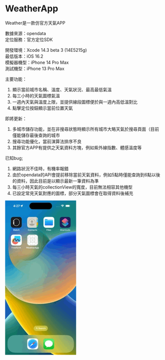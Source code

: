 # WeatherApp  
  
Weather是一款仿官方天氣APP  
  
數據來源：opendata  
定位服務：官方定位SDK  
  
開發環境：Xcode 14.3 beta 3 (14E5215g)  
最低版本：iOS 16.2  
模擬器機型：iPhone 14 Pro Max  
測試機型：iPhone 13 Pro Max  
  
主要功能：  
1. 顯示當前城市名稱、溫度、天氣狀況、最高最低氣溫  
2. 每三小時的天氣圖標氣溫  
3. 一週內天氣與溫度上限，並提供線段圖標便於與一週內高低溫對比  
4. 點擊定位按鈕顯示當前位置天氣  
  
即將更新：  
1. 多城市儲存功能，並在非搜尋狀態時顯示所有城市大略天氣於搜尋頁面（目前僅能儲存最後查詢的城市  
2. 搜尋功能優化，當前演算法排序不良  
3. 其餘官方APP有提供之天氣資料方塊，例如紫外線指數、體感溫度等  
  
已知bug;  
1. 網路狀況不佳時，有機率報錯  
2. 由於opendata的API會提前移除當前天氣資料，例如5點時僅能查詢到6點以後的資料，因此目前是以顯示最新一筆資料為準  
3. 每三小時天氣的collectionView的寬度，目前無法相容其他機型  
4. 已設定常見天氣對應的圖標，部分天氣圖標會在取得資料後補充  

![image](https://github.com/uirozwang/WeatherApp/blob/main/WeatherApp.gif)
